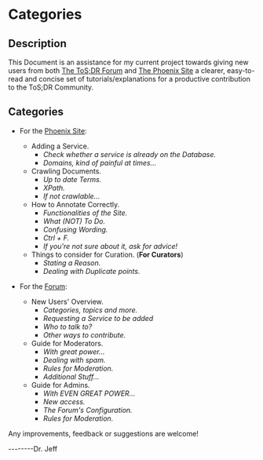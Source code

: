 # Categories
## Description
This Document is an assistance for my current project towards giving new users from both [The ToS;DR Forum](https://forum.tosdr.org) and [The Phoenix Site](https://edit.tosdr.org) a clearer, easy-to-read and concise set of tutorials/explanations for a productive contribution to the ToS;DR Community.

## Categories
- For the [Phoenix Site](https://edit.tosdr.org):
  - Adding a Service.
    - _Check whether a service is already on the Database._
    - _Domains, kind of painful at times..._
  - Crawling Documents.
    - _Up to date Terms._
    - _XPath._
    - _If not crawlable..._
  - How to Annotate Correctly.
    - _Functionalities of the Site._
    - _What (NOT) To Do._
    - _Confusing Wording._
    - _Ctrl + F._
    - _If you're not sure about it, ask for advice!_
  - Things to consider for Curation. (**For Curators**)
    - _Stating a Reason._
    - _Dealing with Duplicate points._

- For the [Forum](https://forum.tosdr.org):
  - New Users' Overview.
    - _Categories, topics and more._
    - _Requesting a Service to be added_
    - _Who to talk to?_
    - _Other ways to contribute._
  - Guide for Moderators.
    - _With great power..._
    - _Dealing with spam._
    - _Rules for Moderation._
    - _Additional Stuff..._
  - Guide for Admins.
    - _With EVEN GREAT POWER..._
    - _New access._
    - _The Forum's Configuration._
    - _Rules for Moderation._

Any improvements, feedback or suggestions are welcome!

--------Dr. Jeff
